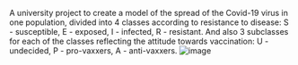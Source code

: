A university project to create a model of the spread of the Covid-19 virus in one population, divided into 4 classes according to resistance to disease: S - susceptible, E - exposed, I - infected, R - resistant.
And also 3 subclasses for each of the classes reflecting the attitude towards vaccination: U - undecided, P - pro-vaxxers, A - anti-vaxxers.
![image](https://github.com/IvanEva/SEIR_private/assets/84867250/6efae5aa-1466-4cfc-865e-32302492f56d)


